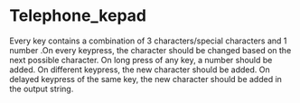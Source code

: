 # Telephone_kepad
Every key contains a combination of 3 characters/special characters and 1 number .On every keypress, the character should be changed based on the next possible character. On long press of any key, a number should be added. On different keypress, the new character should be added. On delayed keypress of the same key, the new character should be added in the output string.
